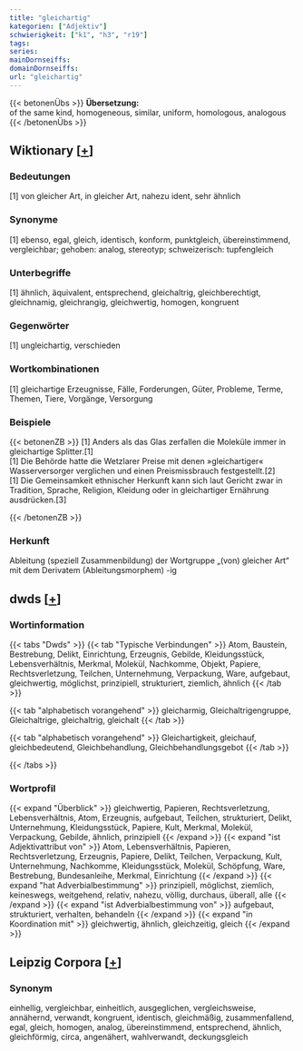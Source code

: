 ```yaml
---
title: "gleichartig"
kategorien: ["Adjektiv"]
schwierigkeit: ["k1", "h3", "r19"]
tags:
series:
mainDornseiffs:
domainDornseiffs:
url: "gleichartig"
---
```


{{< betonenÜbs >}}
**Übersetzung:**  
of the same kind, homogeneous, similar, uniform, homologous, analogous  
{{< /betonenÜbs >}}

## Wiktionary [[+](https://de.wiktionary.org/wiki/gleichartig)]

### Bedeutungen
[1] von gleicher Art, in gleicher Art, nahezu ident, sehr ähnlich  

### Synonyme
[1] ebenso, egal, gleich, identisch, konform, punktgleich, übereinstimmend, vergleichbar; gehoben: analog, stereotyp; schweizerisch: tupfengleich  

### Unterbegriffe
[1] ähnlich, äquivalent, entsprechend, gleichaltrig, gleichberechtigt, gleichnamig, gleichrangig, gleichwertig, homogen, kongruent  

### Gegenwörter
[1] ungleichartig, verschieden  

### Wortkombinationen
[1] gleichartige Erzeugnisse, Fälle, Forderungen, Güter, Probleme, Terme, Themen, Tiere, Vorgänge, Versorgung  

### Beispiele
{{< betonenZB >}}
[1] Anders als das Glas zerfallen die Moleküle immer in gleichartige Splitter.[1]  
[1] Die Behörde hatte die Wetzlarer Preise mit denen »gleichartiger« Wasserversorger verglichen und einen Preismissbrauch festgestellt.[2]  
[1] Die Gemeinsamkeit ethnischer Herkunft kann sich laut Gericht zwar in Tradition, Sprache, Religion, Kleidung oder in gleichartiger Ernährung ausdrücken.[3]  

{{< /betonenZB >}}
### Herkunft
Ableitung (speziell Zusammenbildung) der Wortgruppe „(von) gleicher Art“ mit dem Derivatem (Ableitungsmorphem) -ig  



## dwds [[+](https://www.dwds.de/wb/gleichartig)]

### Wortinformation
{{< tabs "Dwds" >}}
{{< tab "Typische Verbindungen" >}}
Atom, Baustein, Bestrebung, Delikt, Einrichtung, Erzeugnis, Gebilde, Kleidungsstück, Lebensverhältnis, Merkmal, Molekül, Nachkomme, Objekt, Papiere, Rechtsverletzung, Teilchen, Unternehmung, Verpackung, Ware, aufgebaut, gleichwertig, möglichst, prinzipiell, strukturiert, ziemlich, ähnlich
{{< /tab >}}

{{< tab "alphabetisch vorangehend" >}}
gleicharmig, Gleichaltrigengruppe, Gleichaltrige, gleichaltrig, gleichalt
{{< /tab >}}

{{< tab "alphabetisch vorangehend" >}}
Gleichartigkeit, gleichauf, gleichbedeutend, Gleichbehandlung, Gleichbehandlungsgebot
{{< /tab >}}

{{< /tabs >}}

### Wortprofil
{{< expand "Überblick" >}} gleichwertig, Papieren, Rechtsverletzung, Lebensverhältnis, Atom, Erzeugnis, aufgebaut, Teilchen, strukturiert, Delikt, Unternehmung, Kleidungsstück, Papiere, Kult, Merkmal, Molekül, Verpackung, Gebilde, ähnlich, prinzipiell {{< /expand >}}
{{< expand "ist Adjektivattribut von" >}} Atom, Lebensverhältnis, Papieren, Rechtsverletzung, Erzeugnis, Papiere, Delikt, Teilchen, Verpackung, Kult, Unternehmung, Nachkomme, Kleidungsstück, Molekül, Schöpfung, Ware, Bestrebung, Bundesanleihe, Merkmal, Einrichtung {{< /expand >}}
{{< expand "hat Adverbialbestimmung" >}} prinzipiell, möglichst, ziemlich, keineswegs, weitgehend, relativ, nahezu, völlig, durchaus, überall, alle {{< /expand >}}
{{< expand "ist Adverbialbestimmung von" >}} aufgebaut, strukturiert, verhalten, behandeln {{< /expand >}}
{{< expand "in Koordination mit" >}} gleichwertig, ähnlich, gleichzeitig, gleich {{< /expand >}}

## Leipzig Corpora [[+](https://corpora.uni-leipzig.de/en/res?word=gleichartig&corpusId=deu_newscrawl-public_2018)]


### Synonym
einhellig, vergleichbar, einheitlich, ausgeglichen, vergleichsweise, annähernd, verwandt, kongruent, identisch, gleichmäßig, zusammenfallend, egal, gleich, homogen, analog, übereinstimmend, entsprechend, ähnlich, gleichförmig, circa, angenähert, wahlverwandt, deckungsgleich

